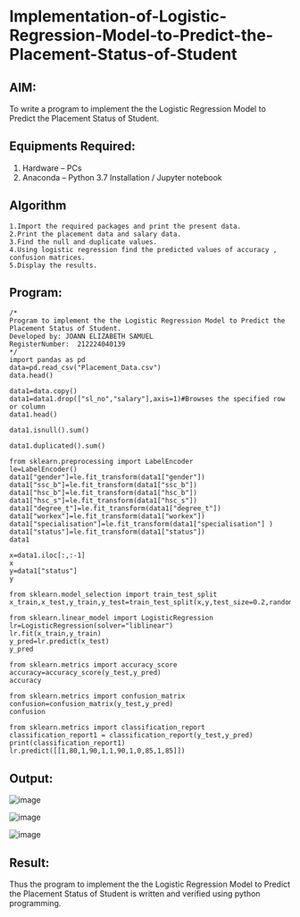 # Implementation-of-Logistic-Regression-Model-to-Predict-the-Placement-Status-of-Student

## AIM:
To write a program to implement the the Logistic Regression Model to Predict the Placement Status of Student.

## Equipments Required:
1. Hardware – PCs
2. Anaconda – Python 3.7 Installation / Jupyter notebook

## Algorithm
```
1.Import the required packages and print the present data. 
2.Print the placement data and salary data. 
3.Find the null and duplicate values. 
4.Using logistic regression find the predicted values of accuracy , confusion matrices. 
5.Display the results.
```
## Program:
```
/*
Program to implement the the Logistic Regression Model to Predict the Placement Status of Student.
Developed by: JOANN ELIZABETH SAMUEL
RegisterNumber:  212224040139
*/
import pandas as pd
data=pd.read_csv("Placement_Data.csv")
data.head()

data1=data.copy()
data1=data1.drop(["sl_no","salary"],axis=1)#Browses the specified row or column
data1.head()

data1.isnull().sum()

data1.duplicated().sum()

from sklearn.preprocessing import LabelEncoder
le=LabelEncoder()
data1["gender"]=le.fit_transform(data1["gender"])
data1["ssc_b"]=le.fit_transform(data1["ssc_b"])
data1["hsc_b"]=le.fit_transform(data1["hsc_b"])
data1["hsc_s"]=le.fit_transform(data1["hsc_s"])
data1["degree_t"]=le.fit_transform(data1["degree_t"])
data1["workex"]=le.fit_transform(data1["workex"])
data1["specialisation"]=le.fit_transform(data1["specialisation"] )     
data1["status"]=le.fit_transform(data1["status"])       
data1 

x=data1.iloc[:,:-1]
x
y=data1["status"]
y

from sklearn.model_selection import train_test_split
x_train,x_test,y_train,y_test=train_test_split(x,y,test_size=0.2,random_state=0)

from sklearn.linear_model import LogisticRegression
lr=LogisticRegression(solver="liblinear")
lr.fit(x_train,y_train)
y_pred=lr.predict(x_test)
y_pred

from sklearn.metrics import accuracy_score
accuracy=accuracy_score(y_test,y_pred)
accuracy

from sklearn.metrics import confusion_matrix
confusion=confusion_matrix(y_test,y_pred)
confusion

from sklearn.metrics import classification_report
classification_report1 = classification_report(y_test,y_pred)
print(classification_report1)
lr.predict([[1,80,1,90,1,1,90,1,0,85,1,85]])
```

## Output:

![image](https://github.com/user-attachments/assets/ae746b5a-afec-4e84-b6ef-929254865f3d)

![image](https://github.com/user-attachments/assets/d6eecd70-f667-41d8-b494-9d82fb9ecc02)

![image](https://github.com/user-attachments/assets/3ef248e4-bde6-4f7b-b3e1-e9a40c93aa9f)




## Result:
Thus the program to implement the the Logistic Regression Model to Predict the Placement Status of Student is written and verified using python programming.
